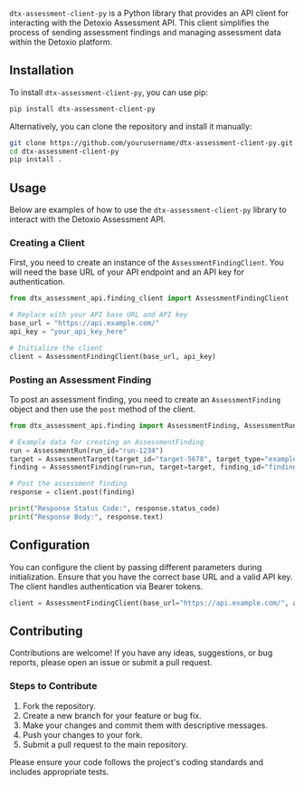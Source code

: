 `dtx-assessment-client-py` is a Python library that provides an API client for interacting with the Detoxio Assessment API. This client simplifies the process of sending assessment findings and managing assessment data within the Detoxio platform.

## Installation

To install `dtx-assessment-client-py`, you can use pip:

```bash
pip install dtx-assessment-client-py
```

Alternatively, you can clone the repository and install it manually:

```bash
git clone https://github.com/yourusername/dtx-assessment-client-py.git
cd dtx-assessment-client-py
pip install .
```

## Usage

Below are examples of how to use the `dtx-assessment-client-py` library to interact with the Detoxio Assessment API.

### Creating a Client

First, you need to create an instance of the `AssessmentFindingClient`. You will need the base URL of your API endpoint and an API key for authentication.

```python
from dtx_assessment_api.finding_client import AssessmentFindingClient

# Replace with your API base URL and API key
base_url = "https://api.example.com/"
api_key = "your_api_key_here"

# Initialize the client
client = AssessmentFindingClient(base_url, api_key)
```

### Posting an Assessment Finding

To post an assessment finding, you need to create an `AssessmentFinding` object and then use the `post` method of the client.

```python
from dtx_assessment_api.finding import AssessmentFinding, AssessmentRun, AssessmentTarget

# Example data for creating an AssessmentFinding
run = AssessmentRun(run_id="run-1234")
target = AssessmentTarget(target_id="target-5678", target_type="example_target_type")
finding = AssessmentFinding(run=run, target=target, finding_id="finding-91011")

# Post the assessment finding
response = client.post(finding)

print("Response Status Code:", response.status_code)
print("Response Body:", response.text)
```

## Configuration

You can configure the client by passing different parameters during initialization. Ensure that you have the correct base URL and a valid API key. The client handles authentication via Bearer tokens.

```python
client = AssessmentFindingClient(base_url="https://api.example.com/", api_key="your_api_key_here")
```

## Contributing

Contributions are welcome! If you have any ideas, suggestions, or bug reports, please open an issue or submit a pull request.

### Steps to Contribute

1. Fork the repository.
2. Create a new branch for your feature or bug fix.
3. Make your changes and commit them with descriptive messages.
4. Push your changes to your fork.
5. Submit a pull request to the main repository.

Please ensure your code follows the project's coding standards and includes appropriate tests.


